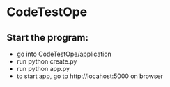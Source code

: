 # CodeTestOpe


## Start the program:
 - go into CodeTestOpe/application
 - run python create.py
 - run python app.py
 - to start app, go to http://locahost:5000 on browser
